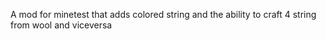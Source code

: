 A mod for minetest that adds colored string and the ability to craft 4 string from wool and viceversa